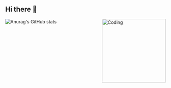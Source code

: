 ## Hi there 👋
<img align="right" alt="Coding" width="200" src="https://gifs.obs.ru-moscow-1.hc.sbercloud.ru/3aa16db3632ebf1135be0b748d4ead4280e843026084f4925003a596404a0ef3.gif">

![Anurag's GitHub stats](https://github-readme-stats.vercel.app/api?username=SlavaSheben&theme=midnight-purple&show_icons=true)


<!--
**SlavaSheben/SlavaSheben** is a ✨ _special_ ✨ repository because its `README.md` (this file) appears on your GitHub profile.

Here are some ideas to get you started:

-->
